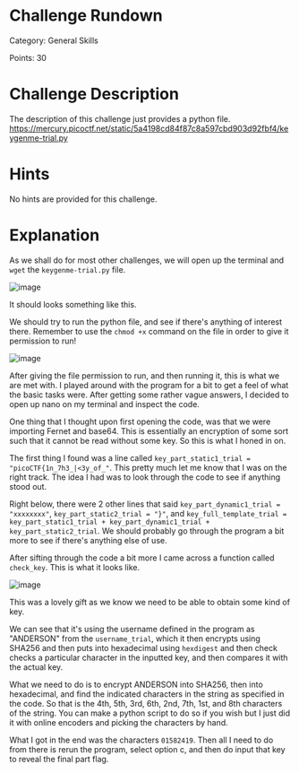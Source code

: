 # Challenge Rundown #
Category: General Skills

Points: 30

# Challenge Description #
The description of this challenge just provides a python file.
https://mercury.picoctf.net/static/5a4198cd84f87c8a597cbd903d92fbf4/keygenme-trial.py

# Hints #
No hints are provided for this challenge.

# Explanation #
As we shall do for most other challenges, we will open up the terminal and ```wget``` the ```keygenme-trial.py``` file. 

![image](https://user-images.githubusercontent.com/101998961/201784266-56b04c2c-145b-475e-8f1b-5e5e47658fa2.png)

It should looks something like this.

We should try to run the python file, and see if there's anything of interest there. Remember to use the ```chmod +x``` command on the file in order to give it permission to run!

![image](https://user-images.githubusercontent.com/101998961/201784535-0f6e49b4-c424-4de4-844e-19e48ab833be.png)

After giving the file permission to run, and then running it, this is what we are met with. I played around with the program for a bit to get a feel of what the basic tasks were. After getting some rather vague answers, I decided to open up nano on my terminal and inspect the code.

One thing that I thought upon first opening the code, was that we were importing Fernet and base64. This is essentially an encryption of some sort such that it cannot be read without some key. So this is what I honed in on.

The first thing I found was a line called ```key_part_static1_trial = "picoCTF{1n_7h3_|<3y_of_"```. This pretty much let me know that I was on the right track. The idea I had was to look through the code to see if anything stood out.

Right below, there were 2 other lines that said ```key_part_dynamic1_trial = "xxxxxxxx"```, ```key_part_static2_trial = "}"```, and ```key_full_template_trial = key_part_static1_trial + key_part_dynamic1_trial + key_part_static2_trial```. We should probably go through the program a bit more to see if there's anything else of use.

After sifting through the code a bit more I came across a function called ```check_key```. This is what it looks like. 

![image](https://user-images.githubusercontent.com/101998961/201789326-3db8e270-c9e7-4c6b-a38e-a4516624292a.png)

This was a lovely gift as we know we need to be able to obtain some kind of key. 

We can see that it's using the username defined in the program as "ANDERSON" from the ```username_trial```, which it then encrypts using SHA256 and then puts into hexadecimal using ```hexdigest``` and then check checks a particular character in the inputted key, and then compares it with the actual key.

What we need to do is to encrypt ANDERSON into SHA256, then into hexadecimal, and find the indicated characters in the string as specified in the code. So that is the 4th, 5th, 3rd, 6th, 2nd, 7th, 1st, and 8th characters of the string. You can make a python script to do so if you wish but I just did it with online encoders and picking the characters by hand. 

What I got in the end was the characters ```01582419```. Then all I need to do from there is rerun the program, select option c, and then do input that key to reveal the final part flag. 

